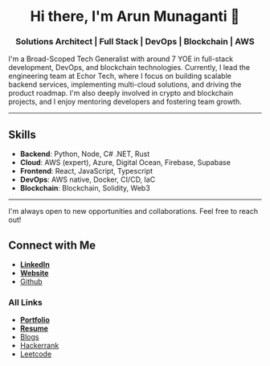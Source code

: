 <div align="center">

# Hi there, I'm Arun Munaganti 👋

### Solutions Architect | Full Stack | DevOps | Blockchain | AWS

</div>

I'm a Broad-Scoped Tech Generalist with around 7 YOE in full-stack development, DevOps, and blockchain technologies. Currently, I lead the engineering team at Echor Tech, where I focus on building scalable backend services, implementing multi-cloud solutions, and driving the product roadmap. I'm also deeply involved in crypto and blockchain projects, and I enjoy mentoring developers and fostering team growth.

---

## Skills

- **Backend**: Python, Node, C# .NET, Rust
- **Cloud**: AWS (expert), Azure, Digital Ocean, Firebase, Supabase
- **Frontend**: React, JavaScript, Typescript
- **DevOps**: AWS native, Docker, CI/CD, IaC
- **Blockchain**: Blockchain, Solidity, Web3

---

I'm always open to new opportunities and collaborations. Feel free to reach out!

## Connect with Me
- **[LinkedIn](https://www.linkedin.com/in/arunmunaganti)**
- **[Website](https://arunsai63.github.io/)**
- [Github](https://github.com/arunsai63)

### All Links
- **[Portfolio](https://arunsai63.github.io/portfolio)**
- **[Resume](https://arunsai63.github.io/resume.pdf)**
- [Blogs](https://arunsai63.github.io/blogs)
- [Hackerrank](https://www.hackerrank.com/profile/arunsai63)
- [Leetcode](https://leetcode.com/u/arunsai63/)


